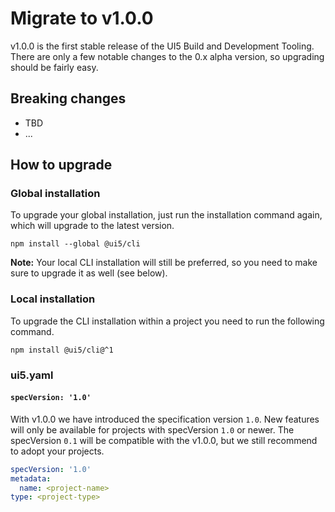 # Migrate to v1.0.0

v1.0.0 is the first stable release of the UI5 Build and Development Tooling. There are only a few notable changes to the 0.x alpha version, so upgrading should be fairly easy.

## Breaking changes

* TBD
* ...

## How to upgrade

### Global installation

To upgrade your global installation, just run the installation command again, which will upgrade to the latest version.

```
npm install --global @ui5/cli
```

**Note:** Your local CLI installation will still be preferred, so you need to make sure to upgrade it as well (see below).

### Local installation

To upgrade the CLI installation within a project you need to run the following command.

```
npm install @ui5/cli@^1
```

### ui5.yaml

#### `specVersion: '1.0'`

With v1.0.0 we have introduced the specification version `1.0`.
New features will only be available for projects with specVersion `1.0` or newer.
The specVersion `0.1` will be compatible with the v1.0.0, but we still recommend to adopt your projects.

```yaml
specVersion: '1.0'
metadata:
  name: <project-name>
type: <project-type>
```
